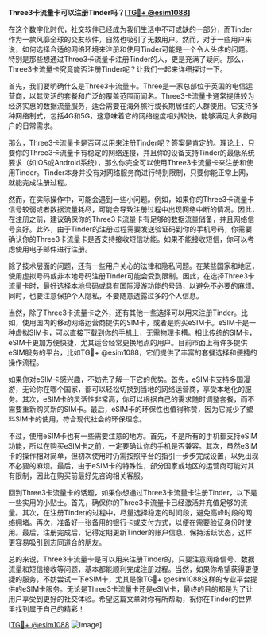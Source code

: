 **Three3卡流量卡可以注册Tinder吗？[[TG💪+ @esim1088](https://t.me/s/esim1088)]**

在这个数字化时代，社交软件已经成为我们生活中不可或缺的一部分，而Tinder作为一款风靡全球的交友软件，自然也吸引了无数用户。然而，对于一些用户来说，如何选择合适的网络环境来注册和使用Tinder可能是一个令人头疼的问题。特别是那些想通过Three3卡流量卡注册Tinder的人，更是充满了疑问。那么，Three3卡流量卡究竟能否注册Tinder呢？让我们一起来详细探讨一下。

首先，我们要明确什么是Three3卡流量卡。Three是一家总部位于英国的电信运营商，以其灵活的套餐和广泛的覆盖范围而闻名。Three3卡流量卡通常提供较为经济实惠的数据流量服务，适合需要在海外旅行或长期居住的人群使用。它支持多种网络制式，包括4G和5G，这意味着它的网络速度相对较快，能够满足大多数用户的日常需求。

那么，Three3卡流量卡是否可以用来注册Tinder呢？答案是肯定的。理论上，只要你的Three3卡流量卡有稳定的网络连接，并且你的设备支持Tinder的最低系统要求（如iOS或Android系统），那么你完全可以使用Three3卡流量卡来注册和使用Tinder。Tinder本身并没有对网络服务商进行特别限制，只要你能正常上网，就能完成注册过程。

然而，在实际操作中，可能会遇到一些小问题。例如，如果你的Three3卡流量卡信号较弱或者数据流量耗尽，可能会导致注册过程中出现网络中断的情况。因此，在注册之前，建议确保你的Three3卡流量卡有足够的数据流量储备，并且网络信号良好。此外，由于Tinder的注册过程需要发送验证码到你的手机号码，你需要确认你的Three3卡流量卡是否支持接收短信功能。如果不能接收短信，你可以考虑使用电子邮件进行注册。

除了技术层面的问题，还有一些用户关心的法律和隐私问题。在某些国家和地区，使用虚拟号码或非本地号码注册Tinder可能会受到限制。因此，在选择Three3卡流量卡时，最好选择本地号码或具有国际漫游功能的号码，以避免不必要的麻烦。同时，也要注意保护个人隐私，不要随意透露过多的个人信息。

当然，除了Three3卡流量卡之外，还有其他一些选择可以用来注册Tinder。比如，使用国内的移动网络运营商提供的SIM卡，或者是购买eSIM卡。eSIM卡是一种虚拟SIM卡，可以直接下载到你的手机上，无需物理卡槽。相比传统的SIM卡，eSIM卡更加方便快捷，尤其适合经常更换地点的用户。目前市面上有许多提供eSIM服务的平台，比如TG💪+ @esim1088，它们提供了丰富的套餐选择和便捷的操作流程。

如果你对eSIM卡感兴趣，不妨先了解一下它的优势。首先，eSIM卡支持多国漫游，无论你在哪个国家，都可以轻松切换到当地的网络运营商，享受本地化的服务。其次，eSIM卡的灵活性非常高，你可以根据自己的需求随时调整套餐，而不需要重新购买新的SIM卡。最后，eSIM卡的环保性也值得称赞，因为它减少了塑料SIM卡的使用，符合现代社会的环保理念。

不过，使用eSIM卡也有一些需要注意的地方。首先，不是所有的手机都支持eSIM功能，所以在购买eSIM卡之前，一定要确认你的手机是否兼容。其次，虽然eSIM卡的操作相对简单，但初次使用时仍需按照平台的指引一步步完成设置，以免出现不必要的麻烦。最后，由于eSIM卡的特殊性，部分国家或地区的运营商可能对其有限制，因此在购买前最好先咨询相关客服。

回到Three3卡流量卡的话题，如果你想通过Three3卡流量卡注册Tinder，以下是一些实用的小贴士。首先，确保你的Three3卡流量卡已经激活并充值足够的流量。其次，在注册Tinder的过程中，尽量选择稳定的时间段，避免高峰时段的网络拥堵。再次，准备好一张备用的银行卡或支付方式，以便在需要验证身份时使用。最后，注册完成后，记得定期更新Tinder的账户信息，保持活跃状态，这样更容易吸引到志同道合的朋友。

总的来说，Three3卡流量卡是可以用来注册Tinder的，只要注意网络信号、数据流量和短信接收等问题，基本都能顺利完成注册过程。当然，如果你希望获得更便捷的服务，不妨尝试一下eSIM卡，尤其是像TG💪+ @esim1088这样的专业平台提供的eSIM卡服务。无论是Three3卡流量卡还是eSIM卡，最终的目的都是为了让用户享受到更好的社交体验。希望这篇文章对你有所帮助，祝你在Tinder的世界里找到属于自己的精彩！

[[TG💪+ @esim1088](https://t.me/s/esim1088) ![Image](https://i.postimg.cc/4NQfJmqS/Snipaste-2025-05-13-00-14-12.png)]